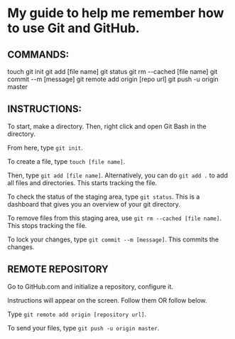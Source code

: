 # My guide to help me remember how to use Git and GitHub.

## COMMANDS:
touch
git init
git add [file name]
git status
git rm --cached [file name]
git commit --m [message]
git remote add origin [repo url]
git push -u origin master

## INSTRUCTIONS:

To start, make a directory. Then, right click and open Git Bash in the directory.

From here, type `git init`.

To create a file, type `touch [file name]`.

Then, type `git add [file name]`. Alternatively, you can do `git add .` to add all files and directories.
This starts tracking the file.

To check the status of the staging area, type `git status`. This is a dashboard that gives you an overview of your git directory.

To remove files from this staging area, use `git rm --cached [file name]`.
This stops tracking the file.

To lock your changes, type `git commit --m [message]`.
This commits the changes.

## REMOTE REPOSITORY

Go to GitHub.com and initialize a repository, configure it.

Instructions will appear on the screen. Follow them OR follow below.

Type `git remote add origin [repository url]`.

To send your files, type `git push -u origin master`.

